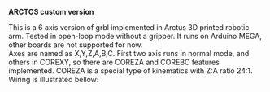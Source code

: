 **ARCTOS custom version**

This is a 6 axis version of grbl implemented in Arctus 3D printed robotic arm. Tested in open-loop mode without a gripper.
It runs on Arduino MEGA, other boards are not supported for now.  
Axes are named as X,Y,Z,A,B,C. First two axis runs in normal mode, and others in COREXY, so there are COREZA and COREBC features implemented. 
COREZA is a special type of kinematics with Z:A ratio 24:1. 
Wiring is illustrated bellow: 


